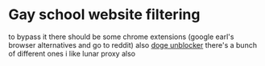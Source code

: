 # Gay school website filtering
to bypass it there should be some chrome extensions (google earl's browser alternatives and go to reddit)
also [doge unblocker](https://github.com/dogenetwork/v4)
there's a bunch of different ones i like lunar proxy also
